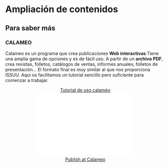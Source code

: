 # Ampliación de contenidos

## Para saber más

### CALAMEO

Calameo es un programa que crea publicaciones **Web interactivas**.Tiene una amplia gama de opciones y es de fácil uso. A partir de un **archivo PDF**, crea revistas, folletos, catálogos de ventas, informes anuales, folletos de presentación… El formato final es muy similar al que nos proporciona ISSUU. Aqui os facilitamos un tutorial sencillo pero suficiente para comenzar a trabajar.

<div style="text-align:center;"><div style="margin:8px 0px 4px;"><a href="https://www.calameo.com/books/00020619253c94a0faee3" target="_blank">Tutorial de uso calaméo</a></div><iframe src="//v.calameo.com/?bkcode=00020619253c94a0faee3" width="300" height="194" frameborder="0" scrolling="no" allowtransparency allowfullscreen style="margin:0 auto;"></iframe><div style="margin:4px 0px 8px;"><a href="http://www.calameo.com/">Publish at Calameo</a></div>